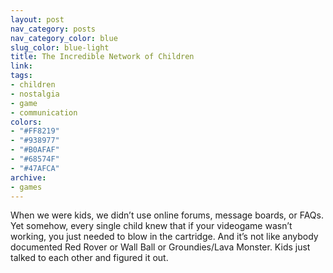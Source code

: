 ```yaml
---
layout: post
nav_category: posts
nav_category_color: blue
slug_color: blue-light
title: The Incredible Network of Children
link:
tags:
- children
- nostalgia
- game
- communication
colors:
- "#FF8219"
- "#938977"
- "#B0AFAF"
- "#68574F"
- "#47AFCA"
archive:
- games
---
```


When we were kids, we didn’t use online forums, message boards, or FAQs. Yet somehow, every single child knew that if your videogame wasn’t working, you just needed to blow in the cartridge. And it’s not like anybody documented Red Rover or Wall Ball or Groundies/Lava Monster. Kids just talked to each other and figured it out.
